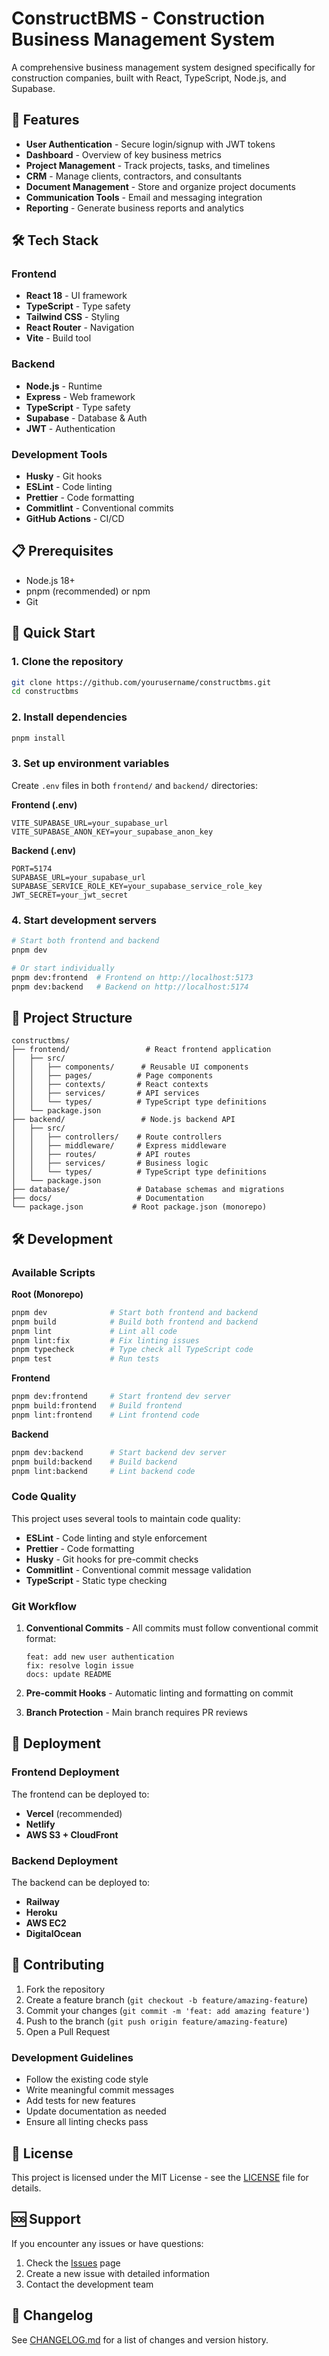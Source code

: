 # ConstructBMS - Construction Business Management System

A comprehensive business management system designed specifically for construction companies, built
with React, TypeScript, Node.js, and Supabase.

## 🚀 Features

- **User Authentication** - Secure login/signup with JWT tokens
- **Dashboard** - Overview of key business metrics
- **Project Management** - Track projects, tasks, and timelines
- **CRM** - Manage clients, contractors, and consultants
- **Document Management** - Store and organize project documents
- **Communication Tools** - Email and messaging integration
- **Reporting** - Generate business reports and analytics

## 🛠️ Tech Stack

### Frontend

- **React 18** - UI framework
- **TypeScript** - Type safety
- **Tailwind CSS** - Styling
- **React Router** - Navigation
- **Vite** - Build tool

### Backend

- **Node.js** - Runtime
- **Express** - Web framework
- **TypeScript** - Type safety
- **Supabase** - Database & Auth
- **JWT** - Authentication

### Development Tools

- **Husky** - Git hooks
- **ESLint** - Code linting
- **Prettier** - Code formatting
- **Commitlint** - Conventional commits
- **GitHub Actions** - CI/CD

## 📋 Prerequisites

- Node.js 18+
- pnpm (recommended) or npm
- Git

## 🚀 Quick Start

### 1. Clone the repository

```bash
git clone https://github.com/yourusername/constructbms.git
cd constructbms
```

### 2. Install dependencies

```bash
pnpm install
```

### 3. Set up environment variables

Create `.env` files in both `frontend/` and `backend/` directories:

**Frontend (.env)**

```env
VITE_SUPABASE_URL=your_supabase_url
VITE_SUPABASE_ANON_KEY=your_supabase_anon_key
```

**Backend (.env)**

```env
PORT=5174
SUPABASE_URL=your_supabase_url
SUPABASE_SERVICE_ROLE_KEY=your_supabase_service_role_key
JWT_SECRET=your_jwt_secret
```

### 4. Start development servers

```bash
# Start both frontend and backend
pnpm dev

# Or start individually
pnpm dev:frontend  # Frontend on http://localhost:5173
pnpm dev:backend   # Backend on http://localhost:5174
```

## 📁 Project Structure

```
constructbms/
├── frontend/                 # React frontend application
│   ├── src/
│   │   ├── components/      # Reusable UI components
│   │   ├── pages/          # Page components
│   │   ├── contexts/       # React contexts
│   │   ├── services/       # API services
│   │   └── types/          # TypeScript type definitions
│   └── package.json
├── backend/                 # Node.js backend API
│   ├── src/
│   │   ├── controllers/    # Route controllers
│   │   ├── middleware/     # Express middleware
│   │   ├── routes/         # API routes
│   │   ├── services/       # Business logic
│   │   └── types/          # TypeScript type definitions
│   └── package.json
├── database/               # Database schemas and migrations
├── docs/                   # Documentation
└── package.json           # Root package.json (monorepo)
```

## 🛠️ Development

### Available Scripts

**Root (Monorepo)**

```bash
pnpm dev              # Start both frontend and backend
pnpm build            # Build both frontend and backend
pnpm lint             # Lint all code
pnpm lint:fix         # Fix linting issues
pnpm typecheck        # Type check all TypeScript code
pnpm test             # Run tests
```

**Frontend**

```bash
pnpm dev:frontend     # Start frontend dev server
pnpm build:frontend   # Build frontend
pnpm lint:frontend    # Lint frontend code
```

**Backend**

```bash
pnpm dev:backend      # Start backend dev server
pnpm build:backend    # Build backend
pnpm lint:backend     # Lint backend code
```

### Code Quality

This project uses several tools to maintain code quality:

- **ESLint** - Code linting and style enforcement
- **Prettier** - Code formatting
- **Husky** - Git hooks for pre-commit checks
- **Commitlint** - Conventional commit message validation
- **TypeScript** - Static type checking

### Git Workflow

1. **Conventional Commits** - All commits must follow conventional commit format:

   ```
   feat: add new user authentication
   fix: resolve login issue
   docs: update README
   ```

2. **Pre-commit Hooks** - Automatic linting and formatting on commit
3. **Branch Protection** - Main branch requires PR reviews

## 🚀 Deployment

### Frontend Deployment

The frontend can be deployed to:

- **Vercel** (recommended)
- **Netlify**
- **AWS S3 + CloudFront**

### Backend Deployment

The backend can be deployed to:

- **Railway**
- **Heroku**
- **AWS EC2**
- **DigitalOcean**

## 🤝 Contributing

1. Fork the repository
2. Create a feature branch (`git checkout -b feature/amazing-feature`)
3. Commit your changes (`git commit -m 'feat: add amazing feature'`)
4. Push to the branch (`git push origin feature/amazing-feature`)
5. Open a Pull Request

### Development Guidelines

- Follow the existing code style
- Write meaningful commit messages
- Add tests for new features
- Update documentation as needed
- Ensure all linting checks pass

## 📝 License

This project is licensed under the MIT License - see the [LICENSE](LICENSE) file for details.

## 🆘 Support

If you encounter any issues or have questions:

1. Check the [Issues](https://github.com/yourusername/constructbms/issues) page
2. Create a new issue with detailed information
3. Contact the development team

## 🔄 Changelog

See [CHANGELOG.md](CHANGELOG.md) for a list of changes and version history.
